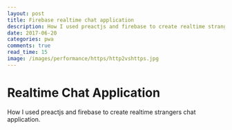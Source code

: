 ```yaml
---
layout: post
title: Firebase realtime chat application
description: How I used preactjs and firebase to create realtime strangers chat application.
date: 2017-06-20
categories: pwa
comments: true
read_time: 15
image: /images/performance/https/http2vshttps.jpg
---
```


# Realtime Chat Application

How I used preactjs and firebase to create realtime strangers chat application.
